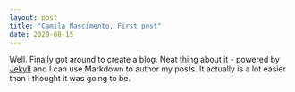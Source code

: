 ```yaml
---
layout: post
title: "Camila Nascimento, First post"
date: 2020-08-15
---
```


Well. Finally got around to create a blog. 
Neat thing about it - powered by [Jekyll](http://jekyllrb.com) and I can use Markdown to author my posts. 
It actually is a lot easier than I thought it was going to be.
